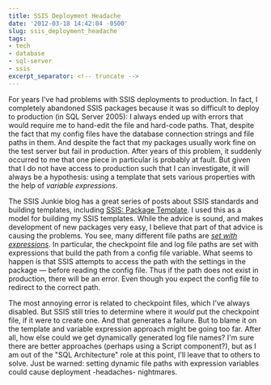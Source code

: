 ```yaml
---
title: SSIS Deployment Headache
date: '2012-03-18 14:42:04 -0500'
slug: ssis_deployment_headache
tags:
- tech
- database
- sql-server
- ssis
excerpt_separator: <!-- truncate -->
---
```


For years I've had problems with SSIS deployments to production. In fact, I
completely abandoned SSIS packages because it was so difficult to deploy to
production (in SQL Server 2005): I always ended up with errors that would
require me to hand-edit the file and hard-code paths. That, despite the fact
that my config files have the database connection strings and file paths in
them. And despite the fact that my packages usually work fine on the test server
but fail in production. After years of this problem, it suddenly occurred to me
that one piece in particular is probably at fault. But given that I do not have
access to production such that I can investigate, it will always be a
hypothesis: using a template that sets various properties with the help of
_variable expressions_.

<!-- truncate -->

The SSIS Junkie blog has a great series of posts about SSIS standards and
building templates, including [SSIS:
Package Template](http://consultingblogs.emc.com/jamiethomson/archive/2007/03/11/SSIS_3A00_-Package-Template.aspx). I used this as a model for building my SSIS templates.
While the advice is sound, and makes development of new packages very easy, I
believe that part of that advice is causing the problems. You see, many
different file paths are _[set
with expressions](http://consultingblogs.emc.com/jamiethomson/archive/2006/10/05/SSIS-Nugget_3A00_-Dynamically-set-a-logfile-name.aspx)_. In particular, the checkpoint file and log file paths are
set with expressions that build the path from a config file variable. What seems
to happen is that SSIS attempts to access the path with the settings in the
package &mdash; before reading the config file. Thus if the path does not exist
in production, there will be an error. Even though you expect the config file to
redirect to the correct path.

The most annoying error is related to checkpoint files, which I've always
disabled. But SSIS still tries to determine where it _would_ put the checkpoint
file, if it were to create one. And that generates a failure. But to blame it on
the template and variable expression approach might be going too far. After all,
how else could we get dynamically generated log file names? I'm sure there are
better approaches (perhaps using a Script component?), but as I am out of the
"SQL Architecture" role at this point, I'll leave that to others to solve. Just
be warned: setting dynamic file paths with expression variables could cause
deployment -headaches- nightmares.
